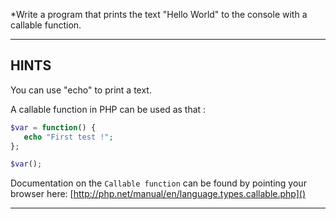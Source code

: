 *Write a program that prints the text "Hello World" to the console with a callable function.

----------------------------------------------------------------------
## HINTS

You can use "echo" to print a text.

A callable function in PHP can be used as that :

```php
$var = function() {
   echo "First test !";
};

$var();
```

Documentation on the `Callable function` can be found by pointing your browser here:
  [http://php.net/manual/en/language.types.callable.php]()

----------------------------------------------------------------------
